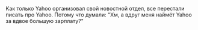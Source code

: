 Как только Yahoo организовал свой новостной отдел, все перестали писать про Yahoo. Потому что думали: "Хм, а вдруг меня наймёт Yahoo за вдвое большую зарплату?"